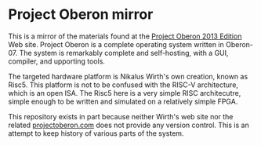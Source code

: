 # Project Oberon mirror

This is a mirror of the materials found at the
[Project Oberon 2013 Edition](http://people.inf.ethz.ch/wirth/ProjectOberon/index.html)
Web site. Project Oberon is a complete operating system written in Oberon-07.
The system is remarkably complete and self-hosting, with a GUI, compiler, and
upporting tools.

The targeted hardware platform is Nikalus Wirth's own creation, known as Risc5.
This platform is not to be confused with the RISC-V architecture, which is an
open ISA. The Risc5 here is a very simple RISC architecutre, simple enough to be
written and simulated on a relatively simple FPGA.

This repository exists in part because neither Wirth's web site nor the related
[projectoberon.com](http://projectoberon.com) does not provide any version
control. This is an attempt to keep history of various parts of the system.
